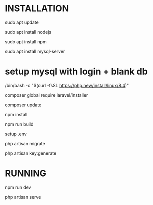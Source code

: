# INSTALLATION

sudo apt update

sudo apt install nodejs

sudo apt install npm

sudo apt install mysql-server

# setup mysql with login + blank db

/bin/bash -c "$(curl -fsSL https://php.new/install/linux/8.4)"

composer global require laravel/installer

composer update

npm install

npm run build

setup .env

php artisan migrate

php artisan key:generate

# RUNNING

npm run dev

php artisan serve
